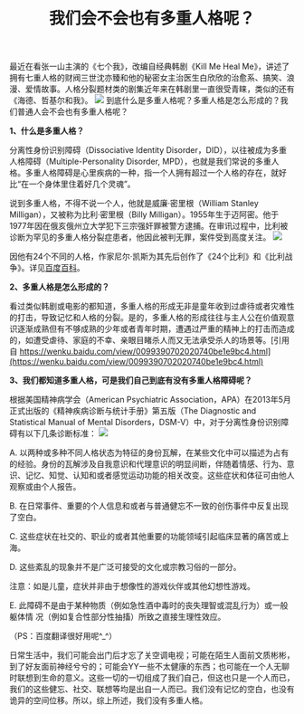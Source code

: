 ﻿---
layout: post
title: "我们会不会也有多重人格呢？"
categories: life
tags: 
  - 七个我
  - Kill Me Heal Me
  - 多重人格
  - 分离性身份识别障碍
---

最近在看张一山主演的《七个我》，改编自经典韩剧《Kill Me Heal Me》，讲述了拥有七重人格的财阀三世沈亦臻和他的秘密女主治医生白欣欣的治愈系、搞笑、浪漫、爱情故事。人格分裂题材类的剧集近年来在韩剧里一直很受青睐，类似的还有《海德、哲基尔和我》。
![](http://wx2.sinaimg.cn/large/9e68a475gy1fnbxg53t7mj21720k3hdu.jpg)
到底什么是多重人格呢？多重人格是怎么形成的？我们普通人会不会也有多重人格呢？

**1、什么是多重人格？**

分离性身份识别障碍（Dissociative Identity Disorder，DID），以往被成为多重人格障碍（Multiple-Personality Disorder, MPD），也就是我们常说的多重人格。多重人格障碍是心里疾病的一种，指一个人拥有超过一个人格的存在，就好比“在一个身体里住着好几个灵魂”。

说到多重人格，不得不说一个人，他就是威廉·密里根（William Stanley Milligan），又被称为比利·密里根（Billy Milligan）。1955年生于迈阿密。他于1977年因在俄亥俄州立大学犯下三宗强奸罪被警方逮捕。在审讯过程中，比利被诊断为罕见的多重人格分裂症患者，他因此被判无罪，案件受到高度关注。
![](http://wx1.sinaimg.cn/large/9e68a475gy1fnbxg0i4mgj207g077ae5.jpg)

因他有24个不同的人格，作家尼尔·凯斯为其先后创作了《24个比利》和《比利战争》。详见[百度百科](https://baike.baidu.com/item/%E5%A8%81%E5%BB%89%C2%B7%E5%AF%86%E9%87%8C%E6%A0%B9/3941185)。

**2、多重人格是怎么形成的？**

看过类似韩剧或电影的都知道，多重人格的形成无非是童年收到过虐待或者灾难性的打击，导致记忆和人格的分裂。是的，多重人格的形成往往与主人公在价值观意识逐渐成熟但有不够成熟的少年或者青年时期，遭遇过严重的精神上的打击而造成的，如遭受虐待、家庭的不幸、亲眼目睹杀人而又无法承受杀人的场景等。[引用自 https://wenku.baidu.com/view/0099390702020740be1e9bc4.html](https://wenku.baidu.com/view/0099390702020740be1e9bc4.html)


**3、我们都知道多重人格，可是我们自己到底有没有多重人格障碍呢？**

根据美国精神病学会（American Psychiatric Association，APA）在2013年5月正式出版的《精神疾病诊断与统计手册》第五版（The Diagnostic and Statistical Manual of Mental Disorders，DSM-V）中，对于分离性身份识别障碍有以下几条诊断标准：
![](http://wx1.sinaimg.cn/large/9e68a475gy1fnbxg91vqmj20ix0cbtd3.jpg)


A. 以两种或多种不同人格状态为特征的身份瓦解，在某些文化中可以描述为占有的经验。身份的瓦解涉及自我意识和代理意识的明显间断，伴随着情感、行为、意识、记忆、知觉、认知和或者感觉运动功能的相关改变。这些症状和体征可由他人观察或由个人报告。

B. 在日常事件、重要的个人信息和或者与普通健忘不一致的创伤事件中反复出现了空白。

C. 这些症状在社交的、职业的或者其他重要的功能领域引起临床显著的痛苦或上海。

D. 这些紊乱的现象并不是广泛可接受的文化或宗教习俗的一部分。

注意：如是儿童，症状并非由于想像性的游戏伙伴或其他幻想性游戏。

E. 此障碍不是由于某种物质（例如急性酒中毒时的丧失理智或混乱行为）或一般躯体情 况（例如复合性部分性抽搐）所致之直接生理性效应。 


（PS：百度翻译很好用呢^_^）

日常生活中，我们可能会出门后才忘了关空调电视；可能在陌生人面前文质彬彬，到了好友面前神经兮兮的；可能会YY一些不太健康的东西；也可能在一个人无聊时联想到生命的意义。这些一切的一切组成了我们自己，但这也只是一个人而已，我们的这些健忘、社交、联想等均是出自一人而已。我们没有记忆的空白，也没有诡异的空间位移。所以，综上所述，我们没有多重人格。